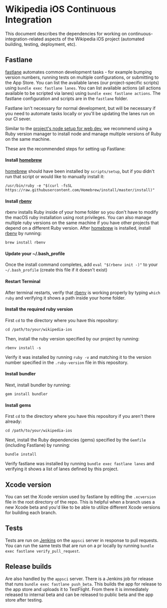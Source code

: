 # Wikipedia iOS Continuous Integration
This document describes the dependencies for working on continuous-integration-related aspects of the Wikipedia iOS project (automated building, testing, deployment, etc).

## Fastlane

[fastlane](https://fastlane.tools) automates common development tasks - for example bumping version numbers, running tests on multiple configurations, or submitting to the App Store. You can list the available lanes (our project-specific scripts) using `bundle exec fastlane lanes`. You can list available actions (all actions available to be scripted via lanes) using `bundle exec fastlane actions`. The fastlane configuration and scripts are in the `fastlane` folder.

Fastlane isn't necessary for normal development, but will be necessary if you need to automate tasks locally or you'll be updating the lanes run on our CI sever.

Similar to the [project's node setup for web dev](web_dev.md), we recommend using a Ruby version manager to install node and manage multiple versions of Ruby on the same machine.

These are the recommended steps for setting up Fastlane:

#### Install [homebrew](https://brew.sh)
[homebrew](https://brew.sh) should have been installed by `scripts/setup`, but if you didn't run that script or would like to manually install it:
```
/usr/bin/ruby -e "$(curl -fsSL https://raw.githubusercontent.com/Homebrew/install/master/install)"
```

#### Install [rbenv](https://github.com/rbenv/rbenv)
rbenv installs Ruby inside of your home folder so you don't have to modify the macOS ruby installation using root privileges. You can also manage multiple ruby versions on the same machine if you have other projects that depend on a different Ruby version. After [homebrew](https://brew.sh) is installed, install [rbenv](https://github.com/rbenv/rbenv) by running:
```
brew install rbenv
```

#### Update your ~/.bash_profile
Once the install command completes, add `eval "$(rbenv init -)"` to your `~/.bash_profile` (create this file if it doesn't exist)

#### Restart Terminal
After terminal restarts, verify that [rbenv](https://github.com/rbenv/rbenv) is working properly by typing `which ruby` and verifying it shows a path inside your home folder.

#### Install the required ruby version
First `cd` to the directory where you have this repository:
```
cd /path/to/your/wikipedia-ios
```

Then, install the ruby version specified by our project by running:
```
rbenv install -s
```

Verify it was installed by running `ruby -v` and matching it to the version number specified in the `.ruby-version` file in this repository.

#### Install bundler
Next, install bundler by running:
```
gem install bundler
```

#### Install gems
First `cd` to the directory where you have this repository if you aren't there already:
```
cd /path/to/your/wikipedia-ios
```
Next, install the Ruby dependencies (gems) specified by the `Gemfile` (including Fastlane) by running:
```
bundle install
```

Verify fastlane was installed by running `bundle exec fastlane lanes` and verifying it shows a list of lanes defined by this project.

## Xcode version
You can set the Xcode version used by fastlane by editing the `.xcversion` file in the root directory of the repo. This is helpful when a branch uses a new Xcode beta and you'd like to be able to utilize different Xcode versions for building each branch.

## Tests
Tests are run on [Jenkins](https://jenkins.io) on the `appsci` server in response to pull requests. You can run the same tests that are run on a pr locally by running `bundle exec fastlane verify_pull_request`.

## Release builds
Are also handled by the `appsci` server. There is a Jenkins job for release that runs `bundle exec fastlane push_beta`. This builds the app for release to the app store and uploads it to TestFlight. From there it is immediately released to internal beta and can be released to public beta and the app store after testing.